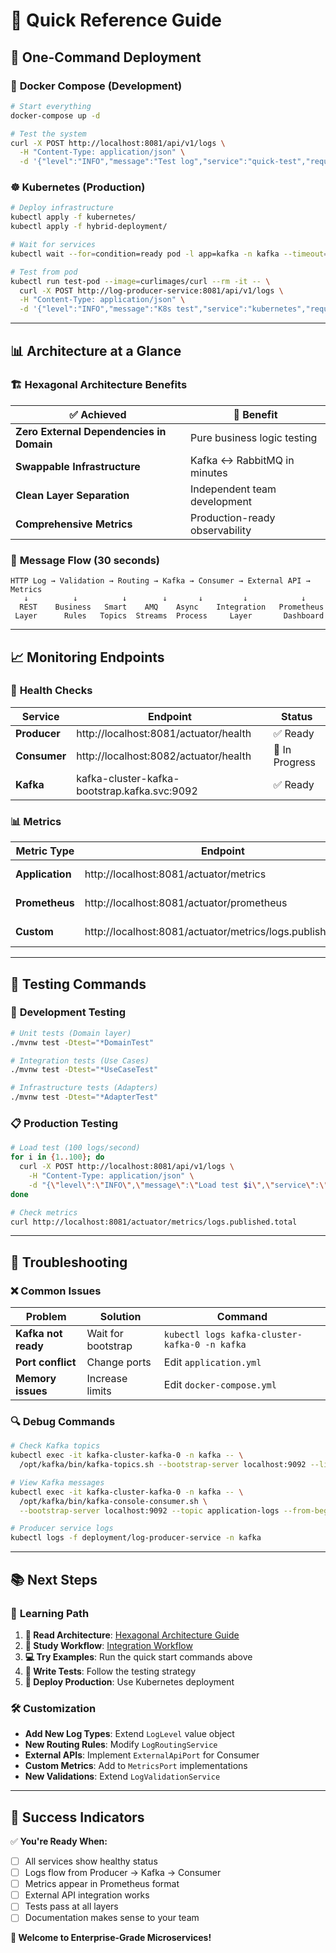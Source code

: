 # 🎯 Quick Reference Guide

## 🚀 **One-Command Deployment**

### 🐳 **Docker Compose (Development)**
```bash
# Start everything
docker-compose up -d

# Test the system
curl -X POST http://localhost:8081/api/v1/logs \
  -H "Content-Type: application/json" \
  -d '{"level":"INFO","message":"Test log","service":"quick-test","requestId":"123e4567-e89b-12d3-a456-426614174000"}'
```

### ☸️ **Kubernetes (Production)**
```bash
# Deploy infrastructure
kubectl apply -f kubernetes/
kubectl apply -f hybrid-deployment/

# Wait for services
kubectl wait --for=condition=ready pod -l app=kafka -n kafka --timeout=300s

# Test from pod
kubectl run test-pod --image=curlimages/curl --rm -it -- \
  curl -X POST http://log-producer-service:8081/api/v1/logs \
  -H "Content-Type: application/json" \
  -d '{"level":"INFO","message":"K8s test","service":"kubernetes","requestId":"123e4567-e89b-12d3-a456-426614174000"}'
```

---

## 📊 **Architecture at a Glance**

### 🏗️ **Hexagonal Architecture Benefits**

| ✅ **Achieved** | 🎯 **Benefit** |
|-----------------|----------------|
| **Zero External Dependencies in Domain** | Pure business logic testing |
| **Swappable Infrastructure** | Kafka ↔ RabbitMQ in minutes |
| **Clean Layer Separation** | Independent team development |
| **Comprehensive Metrics** | Production-ready observability |

### 🔄 **Message Flow (30 seconds)**

```
HTTP Log → Validation → Routing → Kafka → Consumer → External API → Metrics
   ↓          ↓          ↓        ↓       ↓         ↓            ↓
  REST    Business   Smart    AMQ    Async    Integration   Prometheus
 Layer      Rules   Topics  Streams  Process     Layer       Dashboard
```

---

## 📈 **Monitoring Endpoints**

### 🎯 **Health Checks**

| Service | Endpoint | Status |
|---------|----------|--------|
| **Producer** | http://localhost:8081/actuator/health | ✅ Ready |
| **Consumer** | http://localhost:8082/actuator/health | 🚧 In Progress |
| **Kafka** | kafka-cluster-kafka-bootstrap.kafka.svc:9092 | ✅ Ready |

### 📊 **Metrics**

| Metric Type | Endpoint | Description |
|-------------|----------|-------------|
| **Application** | http://localhost:8081/actuator/metrics | Spring Boot metrics |
| **Prometheus** | http://localhost:8081/actuator/prometheus | Prometheus format |
| **Custom** | http://localhost:8081/actuator/metrics/logs.published.total | Business metrics |

---

## 🧪 **Testing Commands**

### 🔧 **Development Testing**

```bash
# Unit tests (Domain layer)
./mvnw test -Dtest="*DomainTest"

# Integration tests (Use Cases)
./mvnw test -Dtest="*UseCaseTest"

# Infrastructure tests (Adapters)
./mvnw test -Dtest="*AdapterTest"
```

### 📋 **Production Testing**

```bash
# Load test (100 logs/second)
for i in {1..100}; do
  curl -X POST http://localhost:8081/api/v1/logs \
    -H "Content-Type: application/json" \
    -d "{\"level\":\"INFO\",\"message\":\"Load test $i\",\"service\":\"load-test\",\"requestId\":\"$(uuidgen)\"}" &
done

# Check metrics
curl http://localhost:8081/actuator/metrics/logs.published.total
```

---

## 🔧 **Troubleshooting**

### ❌ **Common Issues**

| Problem | Solution | Command |
|---------|----------|---------|
| **Kafka not ready** | Wait for bootstrap | `kubectl logs kafka-cluster-kafka-0 -n kafka` |
| **Port conflict** | Change ports | Edit `application.yml` |
| **Memory issues** | Increase limits | Edit `docker-compose.yml` |

### 🔍 **Debug Commands**

```bash
# Check Kafka topics
kubectl exec -it kafka-cluster-kafka-0 -n kafka -- \
  /opt/kafka/bin/kafka-topics.sh --bootstrap-server localhost:9092 --list

# View Kafka messages
kubectl exec -it kafka-cluster-kafka-0 -n kafka -- \
  /opt/kafka/bin/kafka-console-consumer.sh \
  --bootstrap-server localhost:9092 --topic application-logs --from-beginning

# Producer service logs
kubectl logs -f deployment/log-producer-service -n kafka
```

---

## 📚 **Next Steps**

### 🎯 **Learning Path**

1. **📖 Read Architecture**: [Hexagonal Architecture Guide](docs/ARQUITETURA_HEXAGONAL.md)
2. **🔄 Study Workflow**: [Integration Workflow](docs/WORKFLOW_INTEGRACAO.md)
3. **💻 Try Examples**: Run the quick start commands above
4. **🧪 Write Tests**: Follow the testing strategy
5. **🚀 Deploy Production**: Use Kubernetes deployment

### 🛠️ **Customization**

- **Add New Log Types**: Extend `LogLevel` value object
- **New Routing Rules**: Modify `LogRoutingService`
- **External APIs**: Implement `ExternalApiPort` for Consumer
- **Custom Metrics**: Add to `MetricsPort` implementations
- **New Validations**: Extend `LogValidationService`

---

## 🎉 **Success Indicators**

✅ **You're Ready When:**

- [ ] All services show healthy status
- [ ] Logs flow from Producer → Kafka → Consumer
- [ ] Metrics appear in Prometheus format
- [ ] External API integration works
- [ ] Tests pass at all layers
- [ ] Documentation makes sense to your team

**🚀 Welcome to Enterprise-Grade Microservices!**
